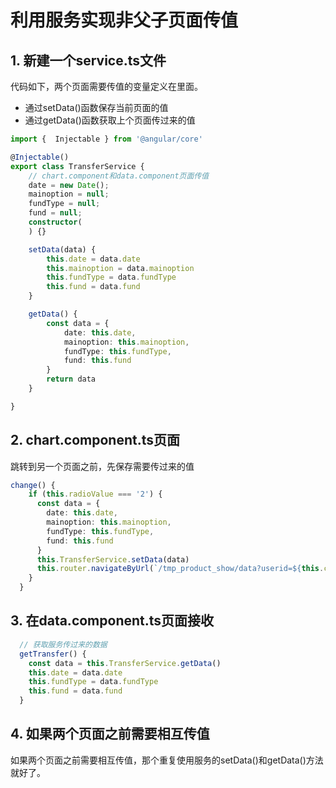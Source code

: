 # 利用服务实现非父子页面传值

## 1. 新建一个service.ts文件

代码如下，两个页面需要传值的变量定义在里面。

- 通过setData()函数保存当前页面的值
- 通过getData()函数获取上个页面传过来的值

```ts
import {  Injectable } from '@angular/core'

@Injectable()
export class TransferService {
    // chart.component和data.component页面传值
    date = new Date();
    mainoption = null;
    fundType = null;
    fund = null;
    constructor(
    ) {}

    setData(data) {
        this.date = data.date
        this.mainoption = data.mainoption
        this.fundType = data.fundType
        this.fund = data.fund
    }

    getData() {
        const data = {
            date: this.date,
            mainoption: this.mainoption,
            fundType: this.fundType,
            fund: this.fund
        }
        return data
    }

}
```

## 2. chart.component.ts页面

跳转到另一个页面之前，先保存需要传过来的值

```ts
change() {
    if (this.radioValue === '2') {
      const data = {
        date: this.date,
        mainoption: this.mainoption,
        fundType: this.fundType,
        fund: this.fund
      }
      this.TransferService.setData(data)
      this.router.navigateByUrl(`/tmp_product_show/data?userid=${this.currentAccount}`);
    }
  }
```

## 3. 在data.component.ts页面接收

```ts
  // 获取服务传过来的数据
  getTransfer() {
    const data = this.TransferService.getData()
    this.date = data.date
    this.fundType = data.fundType
    this.fund = data.fund
  }
```

## 4. 如果两个页面之前需要相互传值

如果两个页面之前需要相互传值，那个重复使用服务的setData()和getData()方法就好了。